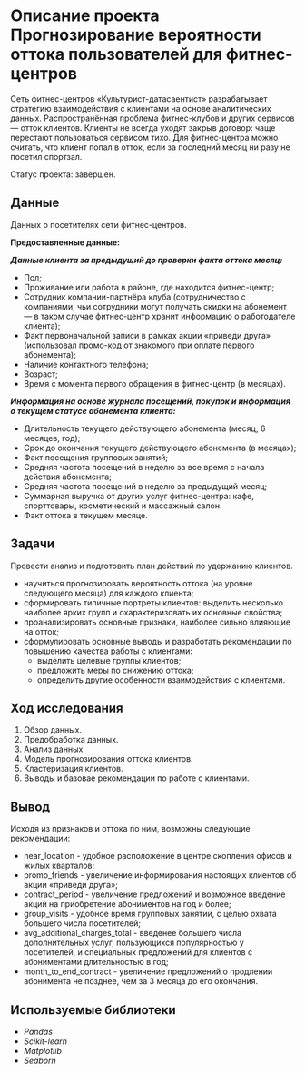 # Описание проекта Прогнозирование вероятности оттока пользователей для фитнес-центров
Сеть фитнес-центров «Культурист-датасаентист» разрабатывает стратегию взаимодействия с клиентами на основе аналитических данных.
Распространённая проблема фитнес-клубов и других сервисов — отток клиентов. Клиенты не всегда уходят закрыв договор: чаще перестают пользоваться сервисом тихо. Для фитнес-центра можно считать, что клиент попал в отток, если за последний месяц ни разу не посетил спортзал.

Статус проекта: завершен.

## Данные

Данных о посетителях сети фитнес-центров.

**Предоставленные данные:**

***Данные клиента за предыдущий до проверки факта оттока месяц:***
- Пол;
- Проживание или работа в районе, где находится фитнес-центр;
- Сотрудник компании-партнёра клуба (сотрудничество с компаниями, чьи сотрудники могут получать скидки на абонемент — в таком случае фитнес-центр хранит информацию о работодателе клиента);
- Факт первоначальной записи в рамках акции «приведи друга» (использовал промо-код от знакомого при оплате первого абонемента);
- Наличие контактного телефона;
- Возраст;
- Время с момента первого обращения в фитнес-центр (в месяцах).

***Информация на основе журнала посещений, покупок и информация о текущем статусе абонемента клиента:***
- Длительность текущего действующего абонемента (месяц, 6 месяцев, год);
- Срок до окончания текущего действующего абонемента (в месяцах);
- Факт посещения групповых занятий;
- Средняя частота посещений в неделю за все время с начала действия абонемента;
- Средняя частота посещений в неделю за предыдущий месяц;
- Суммарная выручка от других услуг фитнес-центра: кафе, спорттовары, косметический и массажный салон.
- Факт оттока в текущем месяце.

## Задачи

Провести анализ и подготовить план действий по удержанию клиентов.

- научиться прогнозировать вероятность оттока (на уровне следующего месяца) для каждого клиента;
- сформировать типичные портреты клиентов: выделить несколько наиболее ярких групп и охарактеризовать их основные свойства;
- проанализировать основные признаки, наиболее сильно влияющие на отток;
- сформулировать основные выводы и разработать рекомендации по повышению качества работы с клиентами:
     - выделить целевые группы клиентов;
     - предложить меры по снижению оттока;
     - определить другие особенности взаимодействия с клиентами. 

## Ход исследования

 1. Обзор данных.
 2. Предобработка данных.
 3. Анализ данных.
 4. Модель прогнозирования оттока клиентов.
 5. Кластеризация клиентов.
 6. Выводы и базовае рекомендации по работе с клиентами.
 
## Вывод

Исходя из признаков и оттока по ним, возможны следующие рекомендации:

- near_location - удобное расположение в центре скопления офисов и жилых кварталов;
- promo_friends - увеличение информирования настоящих клиентов об акции «приведи друга»;
- contract_period - увеличение предложений и возможное введение акций на приобретение абониментов на год и более;
- group_visits - удобное время групповых занятий, с целью охвата большего числа посетителей;
- avg_additional_charges_total - введенее большего числа дополнительных услуг, пользующихся популярностью у посетителей, и специальных предложений для клиентов с абониментами длительностью в год;
- month_to_end_contract - увеличение предложений о продлении абонимента не позднее, чем за 3 месяца до его окончания.

## Используемые библиотеки
- *Pandas*
- *Scikit-learn*
- *Matplotlib*
- *Seaborn*
